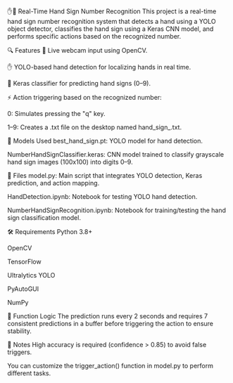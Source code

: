 ✋🤖 Real-Time Hand Sign Number Recognition
This project is a real-time hand sign number recognition system that detects a hand using a YOLO object detector, classifies the hand sign using a Keras CNN model, and performs specific actions based on the recognized number.

🔍 Features
📸 Live webcam input using OpenCV.

✋ YOLO-based hand detection for localizing hands in real time.

🔢 Keras classifier for predicting hand signs (0–9).

⚡ Action triggering based on the recognized number:

0: Simulates pressing the "q" key.

1–9: Creates a .txt file on the desktop named hand_sign_<number>.txt.

🧠 Models Used
best_hand_sign.pt: YOLO model for hand detection.

NumberHandSignClassifier.keras: CNN model trained to classify grayscale hand sign images (100x100) into digits 0–9.

📂 Files
model.py: Main script that integrates YOLO detection, Keras prediction, and action mapping.

HandDetection.ipynb: Notebook for testing YOLO hand detection.

NumberHandSignRecognition.ipynb: Notebook for training/testing the hand sign classification model.

🛠 Requirements
Python 3.8+

OpenCV

TensorFlow

Ultralytics YOLO

PyAutoGUI

NumPy

🧪 Function Logic
The prediction runs every 2 seconds and requires 7 consistent predictions in a buffer before triggering the action to ensure stability.

📌 Notes
High accuracy is required (confidence > 0.85) to avoid false triggers.

You can customize the trigger_action() function in model.py to perform different tasks.
